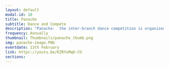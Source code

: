 ```yaml
---
layout: default
modal-id: 10
title: Panache
subtitle: Dance and Compete
description: "Panache:  the inter-branch dance competition is organised in the Silver Jubilee Auditorium in NITK. The event has three rounds. The first round is a group dance, and the top 4 teams are chosen to go onto the next round, which is a solo or duet. For the final round, the top two teams battle it out on the dance floor with a face-off. It is a pretty fun experience for everyone out there.It is conducted once a year."
frequency: Annually
thumbnail: Thumbnails/panache_thumb.png
img: panache-image.PNG
eventdate: 13th February
link: https://youtu.be/KZRYuMqH-CU
sections:
---
```

